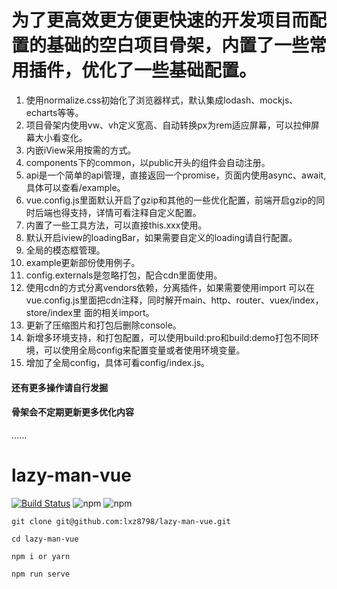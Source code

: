 # 为了更高效更方便更快速的开发项目而配置的基础的空白项目骨架，内置了一些常用插件，优化了一些基础配置。
01. 使用normalize.css初始化了浏览器样式，默认集成lodash、mockjs、echarts等等。
02. 项目骨架内使用vw、vh定义宽高、自动转换px为rem适应屏幕，可以拉伸屏幕大小看变化。
03. 内嵌iView采用按需的方式。
04. components下的common，以public开头的组件会自动注册。
05. api是一个简单的api管理，直接返回一个promise，页面内使用async、await,具体可以查看/example。
06. vue.config.js里面默认开启了gzip和其他的一些优化配置，前端开启gzip的同时后端也得支持，详情可看注释自定义配置。
07. 内置了一些工具方法，可以直接this.xxx使用。
08. 默认开启iview的loadingBar，如果需要自定义的loading请自行配置。
09. 全局的模态框管理。
10. example更新部份使用例子。
11. config.externals是忽略打包，配合cdn里面使用。
12. 使用cdn的方式分离vendors依赖，分离插件，如果需要使用import 可以在vue.config.js里面把cdn注释，同时解开main、http、router、vuex/index，store/index里
    面的相关import。
13. 更新了压缩图片和打包后删除console。
14. 新增多环境支持，和打包配置，可以使用build:pro和build:demo打包不同环境，可以使用全局config来配置变量或者使用环境变量。
15. 增加了全局config，具体可看config/index.js。

#### 还有更多操作请自行发掘
#### 骨架会不定期更新更多优化内容
......

# lazy-man-vue
[![Build Status](https://travis-ci.com/lxz8798/lazy-man-vue.svg?branch=master)](https://travis-ci.com/lxz8798/lazy-man-vue)  ![npm](https://img.shields.io/npm/v/node?label=node)  ![npm](https://img.shields.io/npm/v/vue?label=vue)


```
git clone git@github.com:lxz8798/lazy-man-vue.git
```
```
cd lazy-man-vue
```
```
npm i or yarn
```
```
npm run serve
```